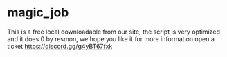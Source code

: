 # magic_job
This is a free local downloadable from our site, the script is very optimized and it does 0 by resmon, we hope you like it for more information open a ticket  https://discord.gg/g4yBT67fxk 
